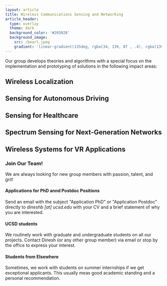 ```yaml
---
layout: article
title: Wireless Communications Sensing and Networking
article_header:
  type: overlay
  theme: dark
  background_color: '#203028'
  background_image:
    src: /bearl.jpeg
    gradient: 'linear-gradient(135deg, rgba(34, 139, 87 , .4), rgba(139, 34, 139, .4))'
---
```

Our group develops theories and algorithms with a special focus on the implementation and prototyping of solutions in the following impact areas:

<h2>Wireless Localization</h2>
<h2>Sensing for Autonomous Driving</h2>
<h2>Sensing for Healthcare</h2>
<h2>Spectrum Sensing for Next-Generation Networks</h2>
<h2>Wireless Systems for VR Applications</h2>
<h3> Join Our Team! </h3>
We are always looking for new group members with passion, talent, and grit!
<h4> Applications for PhD annd Postdoc Positions </h4>
Send an email with the subject "Application PhD" or "Application Postdoc" directly to <i>dineshb [at] ucsd.edu</i> with your CV and a brief statement of why you are interested.
<h4> UCSD students </h4>
We routinely work with graduate and undergraduate students on all our projects. Contact Dinesh (or any other group member) via email or stop by the office to express your interest.
<h4> Students from Elsewhere </h4>
Sometimes, we work with students on summer internships if we get exceptional applicants. This usually meas good academic standing and a personal recommendation.